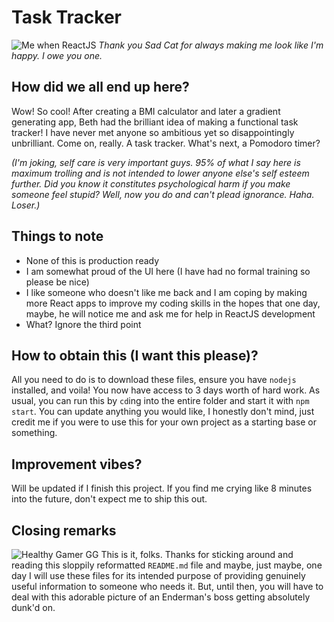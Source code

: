 # Task Tracker
![Me when ReactJS](https://p16-sign-va.tiktokcdn.com/tos-useast2a-avt-0068-giso/046722296a53793a7f31fad840a7c81c~c5_720x720.jpeg?x-expires=1679439600&x-signature=5G1hnnygE1Obq%2F91S9LFhZFNMyk%3D)
*Thank you Sad Cat for always making me look like I'm happy. I owe you one.*

## How did we all end up here?
Wow! So cool! After creating a BMI calculator and later a gradient generating app, Beth had the brilliant idea of making a functional task tracker! I have never met anyone so ambitious yet so disappointingly unbrilliant. Come on, really. A task tracker. What's next, a Pomodoro timer?

*(I'm joking, self care is very important guys. 95% of what I say here is maximum trolling and is not intended to lower anyone else's self esteem further. Did you know it constitutes psychological harm if you make someone feel stupid? Well, now you do and can't plead ignorance. Haha. Loser.)*

## Things to note
* None of this is production ready
* I am somewhat proud of the UI here (I have had no formal training so please be nice)
* I like someone who doesn't like me back and I am coping by making more React apps to improve my coding skills in the hopes that one day, maybe, he will notice me and ask me for help in ReactJS development
* What? Ignore the third point

## How to obtain this (I want this please)?
All you need to do is to download these files, ensure you have `nodejs` installed, and voila! You now have access to 3 days worth of hard work. As usual, you can run this by `cd`ing into the entire folder and start it with `npm start`. You can update anything you would like, I honestly don't mind, just credit me if you were to use this for your own project as a starting base or something.

## Improvement vibes? 
Will be updated if I finish this project. If you find me crying like 8 minutes into the future, don't expect me to ship this out.

## Closing remarks
![Healthy Gamer GG](https://i.redd.it/ip622hhc3qh61.jpg "I love you all")
This is it, folks. Thanks for sticking around and reading this sloppily reformatted `README.md` file and maybe, just maybe, one day I will use these files for its intended purpose of providing genuinely useful information to someone who needs it. But, until then, you will have to deal with this adorable picture of an Enderman's boss getting absolutely dunk'd on.